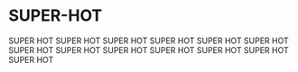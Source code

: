 # SUPER-HOT
SUPER HOT SUPER HOT SUPER HOT SUPER HOT SUPER HOT SUPER HOT SUPER HOT SUPER HOT SUPER HOT SUPER HOT SUPER HOT SUPER HOT SUPER HOT
